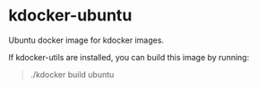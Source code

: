 kdocker-ubuntu
==============

Ubuntu docker image for kdocker images.

If kdocker-utils are installed, you can build this image by running:

> ./kdocker build ubuntu
